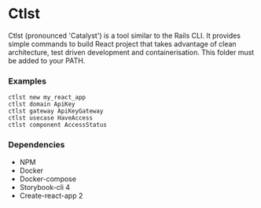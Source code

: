 # Ctlst
Ctlst (pronounced 'Catalyst') is a tool similar to the Rails CLI. It provides simple commands to build React project that takes advantage of clean architecture, test driven development and containerisation. This folder must be added to your PATH.  

### Examples
`ctlst new my_react_app`  
`ctlst domain ApiKey`  
`ctlst gateway ApiKeyGateway`  
`ctlst usecase HaveAccess`  
`ctlst component AccessStatus`

### Dependencies
 - NPM
 - Docker
 - Docker-compose
 - Storybook-cli 4
 - Create-react-app 2
